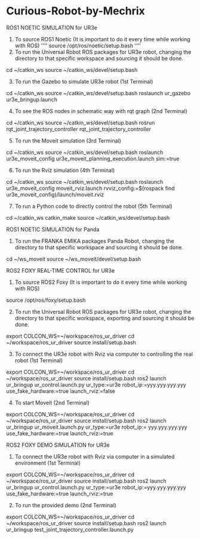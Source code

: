 # Curious-Robot-by-Mechrix

ROS1 NOETIC SIMULATION for UR3e

1) To source ROS1 Noetic (It is important to do it every time while working with ROS)
''''
source /opt/ros/noetic/setup.bash
''''
2) To run the  Universal Robot ROS packages for UR3e robot, changing the directory to that specific workspace and sourcing it should be done.

cd ~/catkin_ws
source ~/catkin_ws/devel/setup.bash

3) To run the Gazebo to simulate UR3e robot (1st Terminal)

cd ~/catkin_ws
source ~/catkin_ws/devel/setup.bash
roslaunch ur_gazebo ur3e_bringup.launch

4) To see the ROS nodes in schematic way with rqt graph (2nd Terminal)

cd ~/catkin_ws
source ~/catkin_ws/devel/setup.bash
rosrun rqt_joint_trajectory_controller rqt_joint_trajectory_controller

5) To run the Moveit simulation (3rd Terminal)

cd ~/catkin_ws
source ~/catkin_ws/devel/setup.bash
roslaunch ur3e_moveit_config ur3e_moveit_planning_execution.launch sim:=true


6) To run the Rviz simulation (4th Terminal)

cd ~/catkin_ws
source ~/catkin_ws/devel/setup.bash
roslaunch ur3e_moveit_config moveit_rviz.launch rvviz_config:=$(rospack find ur3e_moveit_config)/launch/moveit.rviz

7) To run a Python code to directly control the robot (5th Terminal)

cd ~/catkin_ws
catkin_make
source ~/catkin_ws/devel/setup.bash

ROS1 NOETIC SIMULATION for Panda

1) To run the FRANKA EMIKA packages Panda Robot, changing the directory to that specific workspace and sourcing it should be done.

cd ~/ws_moveit
source ~/ws_moveit/devel/setup.bash

ROS2 FOXY REAL-TIME CONTROL for UR3e

1) To source ROS2 Foxy (It is important to do it every time while working with ROS)

source /opt/ros/foxy/setup.bash

2) To run the  Universal Robot ROS packages for UR3e robot, changing the directory to that specific workspace, exporting and sourcing it should be done.

export COLCON_WS=~/workspace/ros_ur_driver
cd ~/workspace/ros_ur_driver
source install/setup.bash

3) To connect the UR3e robot with Rviz via computer to controlling the real robot (1st Terminal) 

export COLCON_WS=~/workspace/ros_ur_driver
cd ~/workspace/ros_ur_driver
source install/setup.bash
ros2 launch ur_bringup ur_control.launch.py ur_type:=ur3e robot_ip:=yyy.yyy.yyy.yyy use_fake_hardware:=true launch_rviz:=false

4) To start Moveit (2nd Terminal)

export COLCON_WS=~/workspace/ros_ur_driver
cd ~/workspace/ros_ur_driver
source install/setup.bash
ros2 launch ur_bringup ur_moveit.launch.py ur_type:=ur3e robot_ip:= yyy.yyy.yyy.yyy use_fake_hardware:=true launch_rviz:=true

ROS2 FOXY DEMO SIMULATION for UR3e

1) To connect the UR3e robot with Rviz via computer in a simulated environment  (1st Terminal)

export COLCON_WS=~/workspace/ros_ur_driver
cd ~/workspace/ros_ur_driver
source install/setup.bash
ros2 launch ur_bringup ur_control.launch.py ur_type:=ur3e robot_ip:=yyy.yyy.yyy.yyy use_fake_hardware:=true launch_rviz:=true


2) To run the provided demo (2nd Terminal)

export COLCON_WS=~/workspace/ros_ur_driver
cd ~/workspace/ros_ur_driver
source install/setup.bash
ros2 launch ur_bringup test_joint_trajectory_controller.launch.py
